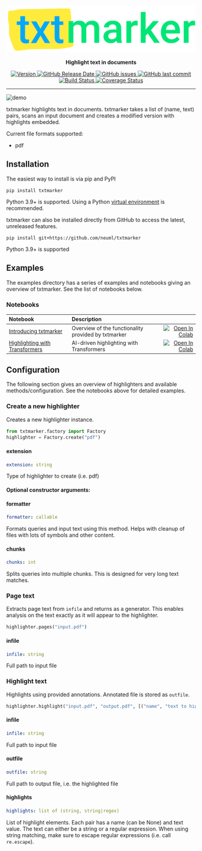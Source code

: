 <p align="center">
    <img src="https://raw.githubusercontent.com/neuml/txtmarker/master/logo.png"/>
</p>

<p align="center">
    <b>Highlight text in documents</b>
</p>

<p align="center">
    <a href="https://github.com/neuml/txtmarker/releases">
        <img src="https://img.shields.io/github/release/neuml/txtmarker.svg?style=flat&color=success" alt="Version"/>
    </a>
    <a href="https://github.com/neuml/txtmarker/releases">
        <img src="https://img.shields.io/github/release-date/neuml/txtmarker.svg?style=flat&color=blue" alt="GitHub Release Date"/>
    </a>
    <a href="https://github.com/neuml/txtmarker/issues">
        <img src="https://img.shields.io/github/issues/neuml/txtmarker.svg?style=flat&color=success" alt="GitHub issues"/>
    </a>
    <a href="https://github.com/neuml/txtmarker">
        <img src="https://img.shields.io/github/last-commit/neuml/txtmarker.svg?style=flat&color=blue" alt="GitHub last commit"/>
    </a>
    <a href="https://github.com/neuml/txtmarker/actions?query=workflow%3Abuild">
        <img src="https://github.com/neuml/txtmarker/workflows/build/badge.svg" alt="Build Status"/>
    </a>
    <a href="https://coveralls.io/github/neuml/txtmarker?branch=master">
        <img src="https://img.shields.io/coverallsCoverage/github/neuml/txtmarker" alt="Coverage Status">
    </a>
</p>

-------------------------------------------------------------------------------------------------------------------------------------------------------

![demo](https://raw.githubusercontent.com/neuml/txtmarker/master/demo.png)

txtmarker highlights text in documents. txtmarker takes a list of (name, text) pairs, scans an input document and creates a modified version with highlights embedded.

Current file formats supported:

- pdf

## Installation
The easiest way to install is via pip and PyPI

```
pip install txtmarker
```

Python 3.9+ is supported. Using a Python [virtual environment](https://docs.python.org/3/library/venv.html) is recommended.

txtmarker can also be installed directly from GitHub to access the latest, unreleased features.

```
pip install git+https://github.com/neuml/txtmarker
```

Python 3.9+ is supported

## Examples

The examples directory has a series of examples and notebooks giving an overview of txtmarker. See the list of notebooks below.

### Notebooks

| Notebook     |      Description      |   |
|:----------|:-------------|------:|
| [Introducing txtmarker](https://github.com/neuml/txtmarker/blob/master/examples/01_Introducing_txtmarker.ipynb) | Overview of the functionality provided by txtmarker | [![Open In Colab](https://colab.research.google.com/assets/colab-badge.svg)](https://colab.research.google.com/github/neuml/txtmarker/blob/master/examples/01_Introducing_txtmarker.ipynb) |
| [Highlighting with Transformers](https://github.com/neuml/txtmarker/blob/master/examples/02_Highlighting_with_Transformers.ipynb) | AI-driven highlighting with Transformers | [![Open In Colab](https://colab.research.google.com/assets/colab-badge.svg)](https://colab.research.google.com/github/neuml/txtmarker/blob/master/examples/02_Highlighting_with_Transformers.ipynb) |


## Configuration

The following section gives an overview of highlighters and available methods/configuration. See the notebooks above for detailed examples.

### Create a new highlighter

Creates a new highlighter instance.

```python
from txtmarker.factory import Factory
highlighter = Factory.create("pdf")
```

#### extension
```yaml
extension: string
```

Type of highlighter to create (i.e. pdf)

#### Optional constructor arguments:

#### formatter
```yaml
formatter: callable
```

Formats queries and input text using this method. Helps with cleanup of files with lots of symbols and other content.

#### chunks
```yaml
chunks: int
```

Splits queries into multiple chunks. This is designed for very long text matches.

### Page text

Extracts page text from `infile` and returns as a generator. This enables analysis on the text exactly as it will appear to the highlighter.

```python
highlighter.pages("input.pdf")
```

#### infile
```yaml
infile: string
```

Full path to input file

### Highlight text

Highlights using provided annotations. Annotated file is stored as `outfile`.

```python
highlighter.highlight("input.pdf", "output.pdf", [("name", "text to highlight")])
```

#### infile
```yaml
infile: string
```

Full path to input file

#### outfile
```yaml
outfile: string
```

Full path to output file, i.e. the highlighted file

#### highlights
```yaml
highlights: list of (string, string|regex)
```

List of highlight elements. Each pair has a name (can be None) and text value. The text can either be a string or a regular expression. When using string matching, make sure to escape regular expressions (i.e. call `re.escape`).
